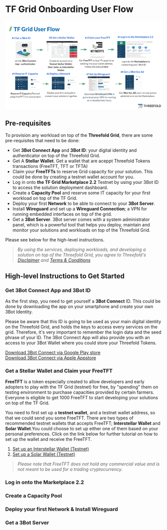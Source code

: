 # TF Grid Onboarding User Flow

![](./img/grid_flow.png)

## Pre-requisites

To provision any workload on top of the __Threefold Grid__, there are some pre-requisites that need to be done:
- Get __3Bot Connect App__ and __3Bot ID__: your digital identity and authenticator on top of the Threefold Grid.
- Get A __Stellar Wallet__. Get a wallet that are aceppt Threefold Tokens transactions (FreeTFT, TFT or TFTA)
- Claim your __FreeTFTs__ to reserve Grid capacity for your solution. This could be done by creating a testnet wallet account for you.
- Log in onto __the TF Grid Marketplace 2.2__ Testnet by using your 3Bot ID to access the solution deployment dashboard.
- Create a __Capacity Pool__ and reserve some IT capacity for your first workload on top of the TF Grid.
- Deploy your first __Network__ to be able to connect to your __3Bot Server__.
- Install __Wireguard__ and set up a __Wireguard Connection__; a VPN for running embedded interfaces on top of the grid.
- Get a __3Bot  Server__. 3Bot server comes with a system administrator panel, which is a powerful tool that helps you deploy, maintain and monitor your solutions and workloads on top of the Threefold Grid.

Please see below for the high-level instructions.

> _By using the services, deploying workloads, and developing a solution on top of the Threefold Grid, you agree to Threefold's [Disclaimer](#disclaimer) and [Terms & Conditions](terms_conditions.md)_


## High-level Instructions to Get Started


### Get 3Bot Connect App and 3Bot ID

As the first step, you need to get yourself a **3Bot Connect** ID. This could be done by downloading the app on your smartphone and create your own 3Bot Identity. 

Please be aware that this ID is going to be used as your main digital identity on the Threefold Grid, and holds the keys to access every services on the grid. Therefore, it's very important to remember the login data and the seed phrase of your ID. The 3Bot Connect App will also provide you with an access to your 3Bot Wallet where you could store your Threefold Tokens.

 [Download 3Bot Connect via Google Play store](https://play.google.com/store/apps/details?id=org.jimber.3Botlogin&hl=en) <BR>
 [Download 3Bot Connect via Apple Appstore](https://apps.apple.com/us/app/3Bot-connect/id1459845885)


 ### Get a Stellar Wallet and Claim your FreeTFT 

__FreeTFT__ is a token especially created to allow developers and early adopters to play with the TF Grid (testnet) for free, by "spending" them on testing environment to purchase capacities provided by certain farmers. Everyone is eligible to get 1000 FreeTFT to start developing your solutions on top of the TF Grid. 

You need to first set up a __testnet wallet__, and a testnet wallet address, so that we could send you some FreeTFT.
There are two types of recommended testnet wallets that accepts FreeTFT; __Interstellar Wallet__ and __Solar Wallet__.You could choose to set up either one of them based on your personal preferences. Click on the link below for further tutorial on how to set up the wallet and receive the FreeTFT.
1. [Set up an Interstellar Wallet (Testnet)](interstellar_wallet.md)
2. [Set up a Solar Wallet (Testnet)](Solar_wallet.md)

> _Please note that FreeTFT does not hold any commercial value and is not meant to be used for a trading cryptocurrency._
 
 
### Log in onto the Marketplace 2.2
### Create a __Capacity Pool__ 
### Deploy your first __Network & Install Wireguard__
### Get a __3Bot Server__